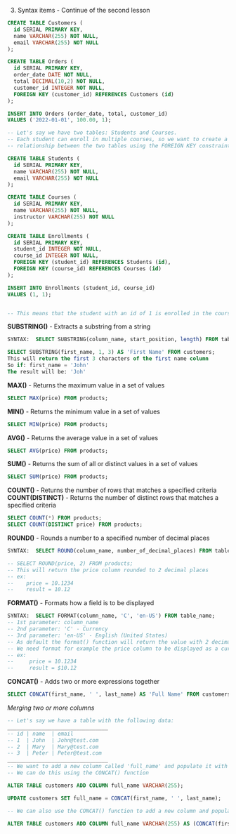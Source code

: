 3. Syntax items - Continue of the second lesson


```sql
CREATE TABLE Customers (
  id SERIAL PRIMARY KEY,
  name VARCHAR(255) NOT NULL,
  email VARCHAR(255) NOT NULL
);

CREATE TABLE Orders (
  id SERIAL PRIMARY KEY,
  order_date DATE NOT NULL,
  total DECIMAL(10,2) NOT NULL,
  customer_id INTEGER NOT NULL,
  FOREIGN KEY (customer_id) REFERENCES Customers (id)
);

INSERT INTO Orders (order_date, total, customer_id)
VALUES ('2022-01-01', 100.00, 1);
```

<!-- [==============================================================================] -->
<!-- [==============================================================================] -->


```sql
-- Let's say we have two tables: Students and Courses. 
-- Each student can enroll in multiple courses, so we want to create a 
-- relationship between the two tables using the FOREIGN KEY constraint.

CREATE TABLE Students (
  id SERIAL PRIMARY KEY,
  name VARCHAR(255) NOT NULL,
  email VARCHAR(255) NOT NULL
);

CREATE TABLE Courses (
  id SERIAL PRIMARY KEY,
  name VARCHAR(255) NOT NULL,
  instructor VARCHAR(255) NOT NULL
);

CREATE TABLE Enrollments (
  id SERIAL PRIMARY KEY,
  student_id INTEGER NOT NULL,
  course_id INTEGER NOT NULL,
  FOREIGN KEY (student_id) REFERENCES Students (id),
  FOREIGN KEY (course_id) REFERENCES Courses (id)
);

INSERT INTO Enrollments (student_id, course_id)
VALUES (1, 1);


-- This means that the student with an id of 1 is enrolled in the course with an id of 1
```

<!-- [==============================================================================] -->
<!-- [==============================================================================] -->

**SUBSTRING()** - Extracts a substring from a string
```sql
SYNTAX:  SELECT SUBSTRING(column_name, start_position, length) FROM table_name;

SELECT SUBSTRING(first_name, 1, 3) AS 'First Name' FROM customers;
This will return the first 3 characters of the first name column
So if: first_name = 'John'
The result will be: 'Joh'
```
<!-- -------------------------------------------------------------------------------- -->
**MAX()** - Returns the maximum value in a set of values
```sql
SELECT MAX(price) FROM products;
```
<!-- -------------------------------------------------------------------------------- -->
**MIN()** - Returns the minimum value in a set of values
```sql
SELECT MIN(price) FROM products;
```
<!-- -------------------------------------------------------------------------------- -->
**AVG()** - Returns the average value in a set of values
```sql
SELECT AVG(price) FROM products;
```
<!-- -------------------------------------------------------------------------------- -->
**SUM()** - Returns the sum of all or distinct values in a set of values
```sql
SELECT SUM(price) FROM products;
```
<!-- -------------------------------------------------------------------------------- -->
**COUNT()** - Returns the number of rows that matches a specified criteria
**COUNT(DISTINCT)** - Returns the number of distinct rows that matches a specified criteria
```sql
SELECT COUNT(*) FROM products;
SELECT COUNT(DISTINCT price) FROM products;
```
<!-- -------------------------------------------------------------------------------- -->
**ROUND()** - Rounds a number to a specified number of decimal places
```sql
SYNTAX:  SELECT ROUND(column_name, number_of_decimal_places) FROM table_name;

-- SELECT ROUND(price, 2) FROM products;
-- This will return the price column rounded to 2 decimal places
-- ex:
--    price = 10.1234
--    result = 10.12
```
<!-- -------------------------------------------------------------------------------- -->
**FORMAT()** - Formats how a field is to be displayed
```sql
SYNTAX:  SELECT FORMAT(column_name, 'C', 'en-US') FROM table_name;
-- 1st parameter: column_name
-- 2nd parameter: 'C' - Currency
-- 3rd parameter: 'en-US' - English (United States)
-- As default the format() function will return the value with 2 decimal places
-- We need format for example the price column to be displayed as a currency
-- ex:
--     price = 10.1234
--     result = $10.12
```
<!-- -------------------------------------------------------------------------------- -->
**CONCAT()** - Adds two or more expressions together
```sql
SELECT CONCAT(first_name, ' ', last_name) AS 'Full Name' FROM customers;
```
<!-- -------------------------------------------------------------------------------- -->


<!-- [==============================================================================] -->
<!-- [==============================================================================] -->

*Merging two or more columns*
```sql
-- Let's say we have a table with the following data:
________________________________
-- id | name  | email
-- 1  | John  | John@test.com
-- 2  | Mary  | Mary@test.com
-- 3  | Peter | Peter@test.com
________________________________
-- We want to add a new column called 'full_name' and populate it with the first name and last name
-- We can do this using the CONCAT() function

ALTER TABLE customers ADD COLUMN full_name VARCHAR(255);

UPDATE customers SET full_name = CONCAT(first_name, ' ', last_name);

-- We can also use the CONCAT() function to add a new column and populate it with the first name and last name

ALTER TABLE customers ADD COLUMN full_name VARCHAR(255) AS (CONCAT(first_name, ' ', last_name));

```




